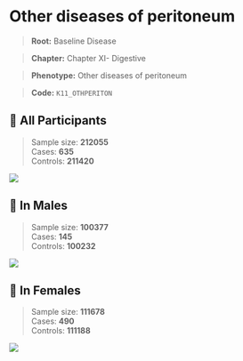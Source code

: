 # Other diseases of peritoneum

> **Root:** Baseline Disease  

> **Chapter:** Chapter XI- Digestive  

> **Phenotype:** Other diseases of peritoneum  

> **Code:** `K11_OTHPERITON`

## 🧪 All Participants  
> Sample size: **212055**  
> Cases: **635**  
> Controls: **211420**
<img src="/Disease/Figures/ALL/Baseline/K11_OTHPERITON.png"/>
<CsvTable src="/Disease_Data/ALL/Baseline/LG_K11_OTHPERITON.csv" label="🔍 View full results" />

## 👨 In Males  
> Sample size: **100377**  
> Cases: **145**  
> Controls: **100232**
<img src="/Disease/Figures/Male/Baseline/K11_OTHPERITON.png"/>
<CsvTable src="/Disease_Data/Male/Baseline/LG_K11_OTHPERITON.csv" label="🔍 View full results" />

## 👩 In Females  
> Sample size: **111678**  
> Cases: **490**  
> Controls: **111188**
<img src="/Disease/Figures/Female/Baseline/K11_OTHPERITON.png"/>
<CsvTable src="/Disease_Data/Female/Baseline/LG_K11_OTHPERITON.csv" label="🔍 View full results" />
